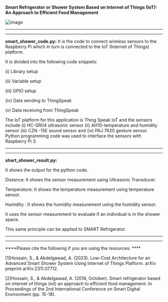 
**Smart Refrigerator or Shower System Based on Internet of Things (IoT): An Approach to Efficient Food Management**



![image](https://github.com/Shadeeb-Hossain/Smart-Shower-IoT-system-/assets/154857980/5a19bb1e-274f-4e12-8fa3-22c9caf1aa05)



---------------------------------------------------------------------------------------------------------------------------------------------------------------------------------------------------
---------------------------------------------------------------------------------------------------------------------------------------------------------------------------------------------------




**smart_shower_code.py:**   It is the code to connect wireless sensors to the Raspberry Pi which in turn is connected to the IoT (Internet of Things) platform. 

It is divided into the following code snippets:

(i) Library setup

(ii) Variable setup

(iii) GPIO setup

(iv) Data sending to ThingSpeak


(v) Data receiving from ThingSpeak


The IoT platform for this application is Thing Speak IoT
and the sensors include (i) HC-SR04 ultrasonic sensor (ii) AH10-temperature and humidity
sensor (iii) CZN -15E sound sensor and (iv) PAJ 7620 gesture sensor. Python programming code
was used to interface the sensors with Raspberry Pi 3. 

---------------------------------------------------------------------------------------------------------------------------------------------------------------------------------------------
--------------------------------------------------------------------------------------------------------------------------------------------------------------------------------------------

**shart_shower_result.py:**

It shows the output for the python code. 

Distance: It shows the sensor measurement using Ultrasonic Transducer. 

Temperature: It shows the temperature measurement using temperature sensor. 

Humidity : It shows the humidity measurement using the humidity sensor. 

It uses the sensor measurement to evaluate if an individual is in the shower space. 

This same principle can be applied to SMART Refrigerator. 

-------------------------------------------------------------------------------------------------------------------------------------------------------------------------------------------
------------------------------------------------------------------------------------------------------------------------------------------------------------------------------------------

****Please cite the following if you are using the resources: ****



[1]Hossain, S., & Abdelgawad, A. (2023). Low-Cost Architecture for an Advanced Smart Shower System Using Internet of Things Platform. arXiv preprint arXiv:2311.07712.

[2]Hossain, S., & Abdelgawad, A. (2018, October). Smart refrigerator based on internet of things (iot) an approach to efficient food management. In Proceedings of the 2nd International Conference on Smart Digital Environment (pp. 15-18).

